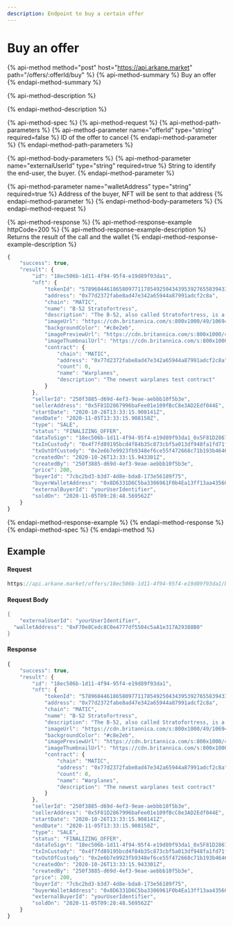 ```yaml
---
description: Endpoint to buy a certain offer
---
```


# Buy an offer

{% api-method method="post" host="https://api.arkane.market" path="/offers/:offerId/buy" %}
{% api-method-summary %}
Buy an offer
{% endapi-method-summary %}

{% api-method-description %}

{% endapi-method-description %}

{% api-method-spec %}
{% api-method-request %}
{% api-method-path-parameters %}
{% api-method-parameter name="offerId" type="string" required=false %}
ID of the offer to cancel
{% endapi-method-parameter %}
{% endapi-method-path-parameters %}

{% api-method-body-parameters %}
{% api-method-parameter name="externalUserId" type="string" required=true %}
String to identify the end-user, the buyer.
{% endapi-method-parameter %}

{% api-method-parameter name="walletAddress" type="string" required=true %}
Address of the buyer, NFT will be sent to that address
{% endapi-method-parameter %}
{% endapi-method-body-parameters %}
{% endapi-method-request %}

{% api-method-response %}
{% api-method-response-example httpCode=200 %}
{% api-method-response-example-description %}
Returns the result of the call and the wallet 
{% endapi-method-response-example-description %}

```javascript
{
    "success": true,
    "result": {
        "id": "18ec506b-1d11-4f94-95f4-e19d89f93da1",
        "nft": {
            "tokenId": "57896044618658097711785492504343953927655839433583097410118915826251869454343",
            "address": "0x77d2372fabe8ad47e342a65944a87991adcf2c8a",
            "chain": "MATIC",
            "name": "B-52 Stratofortress",
            "description": "The B-52, also called Stratofortress, is a U.S. long-range heavy bomber designed by the Boeing Company in 1948, first flown in 1952, and first delivered for military service in 1955. Though originally intended to be an atomic-bomb carrier capable of reaching the Soviet Union, it has proved adaptable to a number of missions, and some B-52s are expected to remain in service well into the 21st century. The B-52 has a wingspan of 185 feet (56 meters) and a length of 160 feet 10.9 inches (49 meters). It is powered by eight jet engines mounted under the wings in four twin pods. The plane’s maximum speed at 55,000 feet (17,000 meters) is Mach 0.9 (595 miles per hour, or 960 km/hr); at only a few hundred feet above the ground, it can fly at Mach 0.5 (375 miles per hour, or 600 km/hr). It originally carried a crew of six, its sole defensive armament being a remotely controlled gun turret in the tail. In 1991 the gun was eliminated and the crew reduced to five.",
            "imageUrl": "https://cdn.britannica.com/s:800x1000/49/106949-131-0783F166/US-Air-Force-cruise-missiles-attack-B-52G.jpg",
            "backgroundColor": "#c8e2eb",
            "imagePreviewUrl": "https://cdn.britannica.com/s:800x1000/49/106949-131-0783F166/US-Air-Force-cruise-missiles-attack-B-52G.jpg",
            "imageThumbnailUrl": "https://cdn.britannica.com/s:800x1000/49/106949-131-0783F166/US-Air-Force-cruise-missiles-attack-B-52G.jpg",
            "contract": {
                "chain": "MATIC",
                "address": "0x77d2372fabe8ad47e342a65944a87991adcf2c8a",
                "count": 0,
                "name": "Warplanes",
                "description": "The newest warplanes test contract"
            }
        },
        "sellerId": "250f3885-d69d-4ef3-9eae-aebbb10f5b3e",
        "sellerAddress": "0x5F81D2867996baFee01e109fBcC8e3AD2Edf044E",
        "startDate": "2020-10-26T13:33:15.908141Z",
        "endDate": "2020-11-05T13:33:15.908158Z",
        "type": "SALE",
        "status": "FINALIZING_OFFER",
        "dataToSign": "18ec506b-1d11-4f94-95f4-e19d89f93da1_0x5F81D2867996baFee01e109fBcC8e3AD2Edf044E_0xe885A1cD1b67bDC352A113AB2e6A5Fc6C924F888_57896044618658097711785492504343953927655839433583097410118915826251869454343",
        "txInCustody": "0x4f7fd89195bcd4f84b35c873cbf5a013df948fa1fd71f89d9d0f3c9f1d500c20",
        "txOutOfCustody": "0x2e6b7e9923fb9348ef6ce55f472668c71b193b46468e79879639230483d525af",
        "createdOn": "2020-10-26T13:33:15.943301Z",
        "createdBy": "250f3885-d69d-4ef3-9eae-aebbb10f5b3e",
        "price": 200,
        "buyerId": "7cbc2bd3-b3d7-4d8e-bda8-173e56189f75",
        "buyerWalletAddress": "0x8D6331D6C5ba3306961F0b4Ea13ff13aa43560b9",
        "externalBuyerId": "yourUserIdentifier",
        "soldOn": "2020-11-05T09:28:48.569562Z"
    }
}
```
{% endapi-method-response-example %}
{% endapi-method-response %}
{% endapi-method-spec %}
{% endapi-method %}

## Example

#### Request

```javascript
https://api.arkane.market/offers/18ec506b-1d11-4f94-95f4-e19d89f93da1/buy
```

#### Request Body

```java
{
	"externalUserId": "yourUserIdentifier",
  "walletAddress": "0xF70e8Cedc8C0e4777df5504c5aA1e317A29388B0"
}
```

#### Response

```javascript
{
    "success": true,
    "result": {
        "id": "18ec506b-1d11-4f94-95f4-e19d89f93da1",
        "nft": {
            "tokenId": "57896044618658097711785492504343953927655839433583097410118915826251869454343",
            "address": "0x77d2372fabe8ad47e342a65944a87991adcf2c8a",
            "chain": "MATIC",
            "name": "B-52 Stratofortress",
            "description": "The B-52, also called Stratofortress, is a U.S. long-range heavy bomber designed by the Boeing Company in 1948, first flown in 1952, and first delivered for military service in 1955. Though originally intended to be an atomic-bomb carrier capable of reaching the Soviet Union, it has proved adaptable to a number of missions, and some B-52s are expected to remain in service well into the 21st century. The B-52 has a wingspan of 185 feet (56 meters) and a length of 160 feet 10.9 inches (49 meters). It is powered by eight jet engines mounted under the wings in four twin pods. The plane’s maximum speed at 55,000 feet (17,000 meters) is Mach 0.9 (595 miles per hour, or 960 km/hr); at only a few hundred feet above the ground, it can fly at Mach 0.5 (375 miles per hour, or 600 km/hr). It originally carried a crew of six, its sole defensive armament being a remotely controlled gun turret in the tail. In 1991 the gun was eliminated and the crew reduced to five.",
            "imageUrl": "https://cdn.britannica.com/s:800x1000/49/106949-131-0783F166/US-Air-Force-cruise-missiles-attack-B-52G.jpg",
            "backgroundColor": "#c8e2eb",
            "imagePreviewUrl": "https://cdn.britannica.com/s:800x1000/49/106949-131-0783F166/US-Air-Force-cruise-missiles-attack-B-52G.jpg",
            "imageThumbnailUrl": "https://cdn.britannica.com/s:800x1000/49/106949-131-0783F166/US-Air-Force-cruise-missiles-attack-B-52G.jpg",
            "contract": {
                "chain": "MATIC",
                "address": "0x77d2372fabe8ad47e342a65944a87991adcf2c8a",
                "count": 0,
                "name": "Warplanes",
                "description": "The newest warplanes test contract"
            }
        },
        "sellerId": "250f3885-d69d-4ef3-9eae-aebbb10f5b3e",
        "sellerAddress": "0x5F81D2867996baFee01e109fBcC8e3AD2Edf044E",
        "startDate": "2020-10-26T13:33:15.908141Z",
        "endDate": "2020-11-05T13:33:15.908158Z",
        "type": "SALE",
        "status": "FINALIZING_OFFER",
        "dataToSign": "18ec506b-1d11-4f94-95f4-e19d89f93da1_0x5F81D2867996baFee01e109fBcC8e3AD2Edf044E_0xe885A1cD1b67bDC352A113AB2e6A5Fc6C924F888_57896044618658097711785492504343953927655839433583097410118915826251869454343",
        "txInCustody": "0x4f7fd89195bcd4f84b35c873cbf5a013df948fa1fd71f89d9d0f3c9f1d500c20",
        "txOutOfCustody": "0x2e6b7e9923fb9348ef6ce55f472668c71b193b46468e79879639230483d525af",
        "createdOn": "2020-10-26T13:33:15.943301Z",
        "createdBy": "250f3885-d69d-4ef3-9eae-aebbb10f5b3e",
        "price": 200,
        "buyerId": "7cbc2bd3-b3d7-4d8e-bda8-173e56189f75",
        "buyerWalletAddress": "0x8D6331D6C5ba3306961F0b4Ea13ff13aa43560b9",
        "externalBuyerId": "yourUserIdentifier",
        "soldOn": "2020-11-05T09:28:48.569562Z"
    }
}
```

